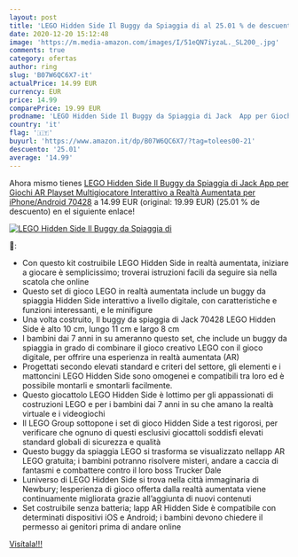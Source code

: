 ```yaml
---
layout: post
title: 'LEGO Hidden Side Il Buggy da Spiaggia di al 25.01 % de descuento'
date: 2020-12-20 15:12:48
image: 'https://m.media-amazon.com/images/I/51eQN7iyzaL._SL200_.jpg'
comments: true
category: ofertas
author: ring
slug: 'B07W6QC6X7-it'
actualPrice: 14.99 EUR
currency: EUR
price: 14.99
comparePrice: 19.99 EUR
prodname: 'LEGO Hidden Side Il Buggy da Spiaggia di Jack  App per Giochi AR  Playset Multigiocatore Interattivo a Realtà Aumentata per iPhone/Android  70428'
country: 'it'
flag: '🇮🇹'
buyurl: 'https://www.amazon.it/dp/B07W6QC6X7/?tag=tolees00-21'
descuento: '25.01'
average: '14.99'
---
```


Ahora mismo tienes [LEGO Hidden Side Il Buggy da Spiaggia di Jack  App per Giochi AR  Playset Multigiocatore Interattivo a Realtà Aumentata per iPhone/Android  70428](https://www.amazon.it/dp/B07W6QC6X7/?tag=tolees00-21) a 14.99 EUR (original: 19.99 EUR) (25.01 %  de descuento) en el siguiente enlace!

[![LEGO Hidden Side Il Buggy da Spiaggia di](https://m.media-amazon.com/images/I/51eQN7iyzaL._SL200_.jpg)](https://www.amazon.it/dp/B07W6QC6X7/?tag=tolees00-21)

🔎:

- Con questo kit costruibile LEGO Hidden Side in realtà aumentata, iniziare a giocare è semplicissimo; troverai istruzioni facili da seguire sia nella scatola che online
- Questo set di gioco LEGO in realtà aumentata include un buggy da spiaggia Hidden Side interattivo a livello digitale, con caratteristiche e funzioni interessanti, e le minifigure
- Una volta costruito, Il buggy da spiaggia di Jack 70428 LEGO Hidden Side è alto 10 cm, lungo 11 cm e largo 8 cm
- I bambini dai 7 anni in su ameranno questo set, che include un buggy da spiaggia in grado di combinare il gioco creativo LEGO con il gioco digitale, per offrire una esperienza in realtà aumentata (AR)
- Progettati secondo elevati standard e criteri del settore, gli elementi e i mattoncini LEGO Hidden Side sono omogenei e compatibili tra loro ed è possibile montarli e smontarli facilmente.
- Questo giocattolo LEGO Hidden Side è lottimo per gli appassionati di costruzioni LEGO e per i bambini dai 7 anni in su che amano la realtà virtuale e i videogiochi
- Il LEGO Group sottopone i set di gioco Hidden Side a test rigorosi, per verificare che ognuno di questi esclusivi giocattoli soddisfi elevati standard globali di sicurezza e qualità
- Questo buggy da spiaggia LEGO si trasforma se visualizzato nellapp AR LEGO gratuita; i bambini potranno risolvere misteri, andare a caccia di fantasmi e combattere contro il loro boss Trucker Dale
- Luniverso di LEGO Hidden Side si trova nella città immaginaria di Newbury; lesperienza di gioco offerta dalla realtà aumentata viene continuamente migliorata grazie all’aggiunta di nuovi contenuti
- Set costruibile senza batteria; lapp AR Hidden Side è compatibile con determinati dispositivi iOS e Android; i bambini devono chiedere il permesso ai genitori prima di andare online

[Visítala!!!](https://www.amazon.it/dp/B07W6QC6X7/?tag=tolees00-21)
